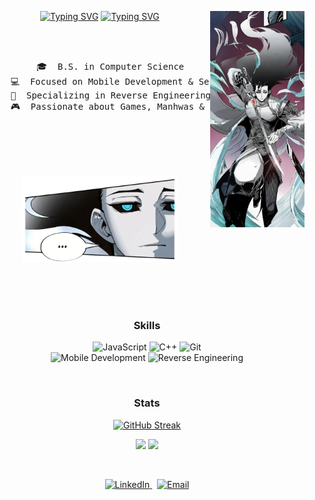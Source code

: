 <div align="center">
  <img src="assets/Zhou%20Yushan%20side.png" width="30%" align="right" />

  [![Typing SVG](https://readme-typing-svg.demolab.com?font=Fira+Code&size=28&pause=1000&color=58F0F7&repeat=false&width=200&lines=I'm+Aster)](https://git.io/typing-svg)
  [![Typing SVG](https://readme-typing-svg.demolab.com?font=Fira+Code&size=28&duration=2000&pause=1000&color=58F0F7&width=520&height=120&lines=Where+logic+meets+intuition...;Mobile+and+Reverse+Engineering)](https://git.io/typing-svg)
  
  <br><br>

  <pre>
    🎓&nbsp; B.S. in Computer Science
    💻&nbsp; Focused on Mobile Development & Security
    🔬&nbsp; Specializing in Reverse Engineering & Binary Analysis
    🎮&nbsp; Passionate about Games, Manhwas & Game Modding
  </pre>

  <br><br><br>

  <img src="assets/Zhou%20Yushan%20bottom.png" width="250" />
  
  <br><br><br>

  <h3>Skills</h3>
  <p>
    <img src="https://img.shields.io/badge/JavaScript-F7DF1E?style=for-the-badge&logo=javascript&logoColor=black" alt="JavaScript">
    <img src="https://img.shields.io/badge/C%2B%2B-00599C?style=for-the-badge&logo=cplusplus&logoColor=white" alt="C++">
    <img src="https://img.shields.io/badge/Git-F05032?style=for-the-badge&logo=git&logoColor=white" alt="Git">
    <br>
    <img src="https://img.shields.io/badge/Mobile%20Dev-58F0F7?style=for-the-badge&logo=android&logoColor=white" alt="Mobile Development">
    <img src="https://img.shields.io/badge/Reverse%20Engineering-58F0F7?style=for-the-badge&logo=visualstudiocode&logoColor=black" alt="Reverse Engineering">
  </p>

  <br>

  <h3>Stats</h3>

  [![GitHub Streak](https://streak-stats.demolab.com?user=zAstergun&theme=gruvbox-duo&background=844968&border=D1D1D1&stroke=D1D1D1&ring=58F0F7&fire=58F0F7&currStreakNum=58F0F7&sideNums=D1D1D1&currStreakLabel=D1D1D1&sideLabels=D1D1D1&dates=D1D1D1&excludeDaysLabel=D1D1D1)](https://git.io/streak-stats)
  
  <p align="center">
    <img src="https://github-readme-stats.vercel.app/api?username=zAstergun&show_icons=true&include_all_commits=true&count_private=true&line_height=20&bg_color=844968&border_color=D1D1D1&title_color=58F0F7&text_color=D1D1D1&icon_color=58F0F7" />
    <img src="https://github-readme-stats.vercel.app/api/top-langs/?username=zAstergun&layout=compact&langs_count=7&line_height=20&bg_color=844968&border_color=D1D1D1&title_color=58F0F7&text_color=D1D1D1" />
  </p>

  <br>

  <p>
    <a href="[SEU LINKEDIN AQUI]" target="_blank">
      <img src="https://img.shields.io/badge/linkedin-0A66C2?style=for-the-badge&logo=linkedin&logoColor=white" alt="LinkedIn">
    </a>
    &nbsp;
    <a href="mailto:[SEU EMAIL AQUI]" target="_blank">
      <img src="https://img.shields.io/badge/email-D14836?style=for-the-badge&logo=gmail&logoColor=white" alt="Email">
    </a>
  </p>
</div>
